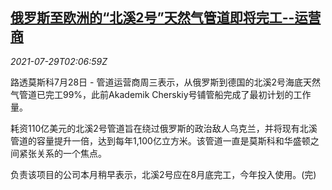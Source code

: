 <!--1627525863000-->
[俄罗斯至欧洲的“北溪2号”天然气管道即将完工--运营商](https://cn.reuters.com/article/ru-de-nord-stream2-0729-idCNKBS2EZ05K)
------

<div><i>2021-07-29T02:06:59Z</i></div><p>路透莫斯科7月28日 - 管道运营商周三表示，从俄罗斯到德国的北溪2号海底天然气管道已完工99%，此前Akademik Cherskiy号铺管船完成了最初计划的工作量。</p><p>耗资110亿美元的北溪2号管道旨在绕过俄罗斯的政治敌人乌克兰，并将现有北溪管道的容量提升一倍，达到每年1,100亿立方米。该管道一直是莫斯科和华盛顿之间紧张关系的一个焦点。</p><p>负责该项目的公司本月稍早表示，北溪2号应在8月底完工，今年投入使用。(完)</p>
